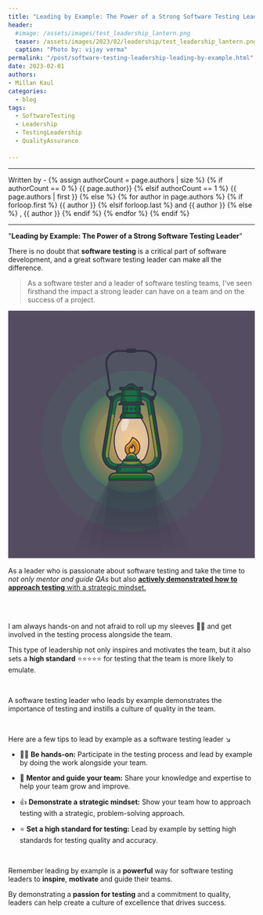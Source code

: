 ```yaml
---
title: "Leading by Example: The Power of a Strong Software Testing Leader"
header:
  #image: /assets/images/test_leadership_lantern.png
  teaser: /assets/images/2023/02/leadership/test_leadership_lantern.png
  caption: "Photo by: vijay verma"
permalink: "/post/software-testing-leadership-leading-by-example.html"
date: 2023-02-01
authors:
- Millan Kaul
categories:
  - blog
tags:
  - SoftwareTesting
  - Leadership
  - TestingLeadership
  - QualityAssurance
  
---
```


<hr>
<p>
 Written by -
{% assign authorCount = page.authors | size %}
{% if authorCount == 0 %}
   {{ page.author}}
{% elsif authorCount == 1 %}
    {{ page.authors | first }}         
{% else %}
    {% for author in page.authors %}
        {% if forloop.first %}
            {{ author }}
        {% elsif forloop.last %}
            and {{ author }}
        {% else %}
            , {{ author }}
        {% endif %}
    {% endfor %}
{% endif %}
</p>

<hr>

"**Leading by Example: The Power of a Strong Software Testing Leader**"

There is no doubt that **software testing** is a critical part of software development, and a great software testing leader can make all the difference. 

>  As a software tester and a leader of software testing teams, I've seen firsthand the impact a strong leader can have on a team and on the success of a project.


![image showing lantern ](/assets/images/2023/02/leadership/test_leadership_lantern.png)



As a leader who is passionate about software testing and take the time to <i>not only mentor and guide QAs</i> but also <ins>**actively demonstrated how to approach testing**<ins> with a strategic mindset. 

  <br><br>

I am always hands-on and not afraid to roll up my sleeves 🧑‍💻 and get involved in the testing process alongside the team.

  
This type of leadership not only inspires and motivates the team, but it also sets a **high standard** ⭐⭐⭐⭐⭐ for testing that the team is more likely to emulate. 

  <br>
  
A software testing leader who leads by example demonstrates the importance of testing and instills a culture of quality in the team.


  <br>
  
Here are a few tips to lead by example as a software testing leader ↘️
  
  
  - 🧑‍💻 **Be hands-on:** Participate in the testing process and lead by example by doing the work alongside your team.
  
  
  
  - 🤝 **Mentor and guide your team:** Share your knowledge and expertise to help your team grow and improve.
  
  
  
  - 👍 **Demonstrate a strategic mindset:** Show your team how to approach testing with a strategic, problem-solving approach.
  
  
  
  - ⭐ **Set a high standard for testing:** Lead by example by setting high standards for testing quality and accuracy.

  <br>

Remember leading by example is a **powerful** way for software testing leaders to __inspire__, __motivate__ and guide their teams. 
  
By demonstrating a __passion for testing__ and a commitment to quality, leaders can help create a culture of excellence that drives success.


